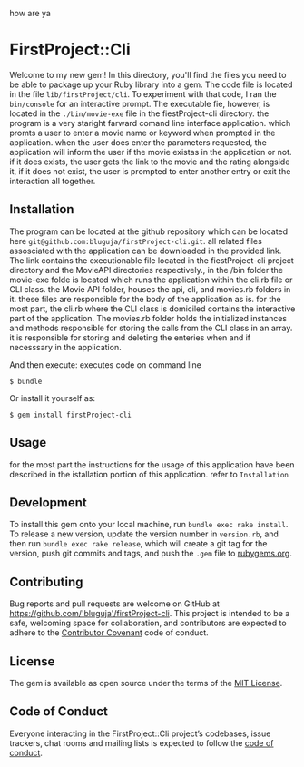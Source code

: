 how are ya

# FirstProject::Cli

Welcome to my new gem! In this directory, you'll find the files you need to be able to package up your Ruby library into a gem. The code file is located in the file `lib/firstProject/cli`. To experiment with that code, I ran the  `bin/console` for an interactive prompt. The executable fie, however, is located in the `./bin/movie-exe` file in the fiestProject-cli directory. 
  the program is a very staright farward comand line interface  application. which promts a user to enter a movie name or keyword when prompted in the application. when the user does enter the parameters requested, the application will inform the user if the movie existas in the application or not. if it does exists, the user gets the link to the movie and the rating alongside it, if it does not exist, the user is prompted to enter another entry or exit the interaction all together.



## Installation
The program can be located  at the github repository which can be located here `git@github.com:bluguja/firstProject-cli.git`. all related files assosciated with the application can be downloaded in the provided link. The link contains the executionable file located in the fiestProject-cli project directory and the MovieAPI directories respectively., in the /bin folder the movie-exe folde is located which runs the application within the cli.rb file or CLI class. the Movie API folder, houses the api, cli, and movies.rb folders in it. these files are responsible for the body of the application as is. for the most part, the cli.rb where the CLI class is domiciled contains the interactive part of the application. The movies.rb folder holds the initialized instances and methods responsible for storing the calls from the CLI class in an array. it is responsible for  storing and deleting the enteries when and if necesssary in the application.



And then execute: executes code on command line

    $ bundle

Or install it yourself as:

    $ gem install firstProject-cli

## Usage

for the most part the instructions for the usage of this application have been described in the
 istallation portion of this application. refer to ` Installation `
 
## Development

To install this gem onto your local machine, run `bundle exec rake install`. To release a new version, update the version number in `version.rb`, and then run `bundle exec rake release`, which will create a git tag for the version, push git commits and tags, and push the `.gem` file to [rubygems.org](https://rubygems.org).

## Contributing

Bug reports and pull requests are welcome on GitHub at https://github.com/'bluguja'/firstProject-cli. This project is intended to be a safe, welcoming space for collaboration, and contributors are expected to adhere to the [Contributor Covenant](http://contributor-covenant.org) code of conduct.

## License

The gem is available as open source under the terms of the [MIT License](https://opensource.org/licenses/MIT).

## Code of Conduct

Everyone interacting in the FirstProject::Cli project’s codebases, issue trackers, chat rooms and mailing lists is expected to follow the [code of conduct](https://github.com/'bluguja'/firstProject-cli/blob/master/CODE_OF_CONDUCT.md).
